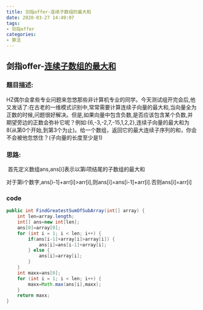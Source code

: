 ```yaml
---
title: 剑指offer-连续子数组的最大和
date: 2020-03-27 14:49:07
tags:
- 剑指offer
categories:
- 算法
---
```

## 剑指offer-[连续子数组的最大和](https://www.nowcoder.com/practice/459bd355da1549fa8a49e350bf3df484?tpId=13&tqId=11183&tPage=1&rp=1&ru=/ta/coding-interviews&qru=/ta/coding-interviews/question-ranking)

### 题目描述:

HZ偶尔会拿些专业问题来忽悠那些非计算机专业的同学。今天测试组开完会后,他又发话了:在古老的一维模式识别中,常常需要计算连续子向量的最大和,当向量全为正数的时候,问题很好解决。但是,如果向量中包含负数,是否应该包含某个负数,并期望旁边的正数会弥补它呢？例如:{6,-3,-2,7,-15,1,2,2},连续子向量的最大和为8(从第0个开始,到第3个为止)。给一个数组，返回它的最大连续子序列的和，你会不会被他忽悠住？(子向量的长度至少是1)

<!--more-->
### 思路:

​	首先定义数组ans,ans[i]表示以第i项结尾的子数组的最大和

​	对于第i个数字,ans[i-1]+arr[i]>arr[i],则ans[i]=ans[i-1]+arr[i].否则ans[i]=arr[i]

### code

```java
public int FindGreatestSumOfSubArray(int[] array) {
    int len=array.length;
    int[] ans=new int[len];
    ans[0]=array[0];
    for (int i = 1; i < len; i++) {
        if(ans[i-1]+array[i]>array[i]) {
            ans[i]=ans[i-1]+array[i];
        } else {
            ans[i]=array[i];
        }
    }
    int maxx=ans[0];
    for (int i = 1; i < len; i++) {
        maxx=Math.max(ans[i],maxx);
    }
    return maxx;
}
```

